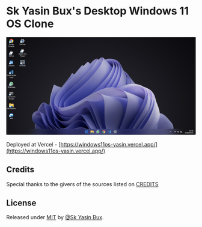 # Sk Yasin Bux's Desktop Windows 11 OS Clone

![Preview](https://github.com/skyasinbux/Windows-11-OS/blob/main/Preview.png)

Deployed at Vercel - [https://windows11os-yasin.vercel.app/](https://windows11os-yasin.vercel.app/)

## Credits

Special thanks to the givers of the sources listed on [CREDITS](https://github.com/skyasinbux/Windows-11-OS/blob/main/CREDITS.md)

## License

Released under [MIT](/LICENSE.md) by [@Sk Yasin Bux](https://github.com/skyasinbux).
